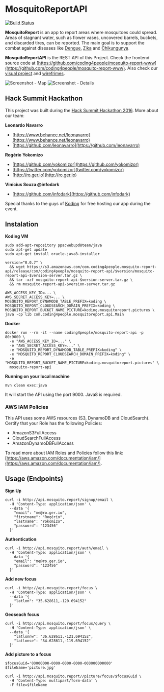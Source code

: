 # MosquitoReportAPI

[![Build Status](https://travis-ci.org/coding4people/mosquito-report-api.svg)](https://travis-ci.org/coding4people/mosquito-report-api)

**MosquitoReport** is an app to report areas where mosquitoes could spread. Areas of stagnant water, such as flower vases, uncovered barrels, buckets, and discarded tires, can be reported. The main goal is to support the combat against diseases like [Dengue](https://en.wikipedia.org/wiki/Dengue_fever), [Zika](https://en.wikipedia.org/wiki/Zika_fever) and [Chikungunya](https://en.wikipedia.org/wiki/Chikungunya).

**MosquitoReportAPI** is the REST API of this Project. Check the frontend source code at [https://github.com/coding4people/mosquito-report-www](https://github.com/coding4people/mosquito-report-www). Also check our [visual project](https://s3.amazonaws.com/coding4people.com/mosquito.report/mosquito.report.visual.png) and [wirefrimes](https://s3.amazonaws.com/coding4people.com/mosquito.report/mosquito.report.wireframe.png).

<div>
  <img alt="Screenshot - Map" src="https://s3.amazonaws.com/coding4people.com/mosquito.report/mosquito.report.screenshot.map.png">
  <img alt="Screenshot - Details" src="https://s3.amazonaws.com/coding4people.com/mosquito.report/mosquito.report.screenshot.details.png">
</div>

## Hack Summit Hackathon

This project was built during the [Hack Summit Hackathon 2016](https://www.koding.com/Hackathon). More about our team:

**Leonardo Navarro**

  * [https://www.behance.net/leonavarro](https://www.behance.net/leonavarro)
  * [https://github.com/leonavarro](https://github.com/leonavarro)
  
 
**Rogério Yokomizo**

  * [https://github.com/yokomizor](https://github.com/yokomizor)
  * [https://twitter.com/yokomizor](twitter.com/yokomizor)
  * [http://ro.ger.io](http://ro.ger.io)


**Vinícius Souza @infodark**
  
  * [https://github.com/infodark](https://github.com/infodark)
  
  
Special thanks to the guys of [Koding](https://www.koding.com/) for free hosting our app during the event.


## Instalation

**Koding VM**

```
sudo add-apt-repository ppa:webupd8team/java
sudo apt-get update
sudo apt-get install oracle-java8-installer

version="0.0.7" \
  && wget https://s3.amazonaws.com/com.coding4people.mosquito-report-api/release/com/coding4people/mosquito-report-api/$version/mosquito-report-api-$version-server.tar.gz \
  && tar -xzf mosquito-report-api-$version-server.tar.gz \
  && rm mosquito-report-api-$version-server.tar.gz
  
AWS_ACCESS_KEY_ID=... \
AWS_SECRET_ACCESS_KEY=... \
MOSQUITO_REPORT_DYNAMODB_TABLE_PREFIX=koding \
MOSQUITO_REPORT_CLOUDSEARCH_DOMAIN_PREFIX=koding \
MOSQUITO_REPORT_BUCKET_NAME_PICTURE=koding.mosquitoreport.pictures \
java -cp lib com.coding4people.mosquitoreport.api.Main
```


**Docker**

```
docker run --rm -it --name coding4people/mosquito-report-api -p 80:9000 \
  -e "AWS_ACCESS_KEY_ID=..." \
  -e "AWS_SECRET_ACCESS_KEY=..." \
  -e "MOSQUITO_REPORT_DYNAMODB_TABLE_PREFIX=koding" \
  -e "MOSQUITO_REPORT_CLOUDSEARCH_DOMAIN_PREFIX=koding" \
  -e "MOSQUITO_REPORT_BUCKET_NAME_PICTURE=koding.mosquitoreport.pictures" \
  mosquito-report-api
```


**Running on your local machine**

```
mvn clean exec:java
```

It will start the API using the port 9000. Java8 is required.


### AWS IAM Policies

This API uses some AWS resources (S3, DynamoDB and CloudSearch). Certify that your Role has the following Policies:

  * AmazonS3FullAccess
  * CloudSearchFullAccess
  * AmazonDynamoDBFullAccess
  
To read more about IAM Roles and Policies follow this link: [https://aws.amazon.com/documentation/iam/](https://aws.amazon.com/documentation/iam/).
  

## Usage (Endpoints)

**Sign Up**

```
curl -i http://api.mosquito.report/signup/email \
  -H 'Content-Type: application/json' \
  --data '{
    "email": "me@ro.ger.io",
    "firstname": "Rogério",
    "lastname": "Yokomizo",
    "password": "123456"
  }'
```


**Authentication**

```
curl -i http://api.mosquito.report/auth/email \
  -H 'Content-Type: application/json' \
  --data '{
    "email": "me@ro.ger.io",
    "password": "123456"
  }'
```


**Add new focus**

```
curl -i http://api.mosquito.report/focus \
  -H 'Content-Type: application/json' \
  --data '{
    "latlon": "35.628611,-120.694152"
  }'
```

**Geoseach focus**

```
curl -i http://api.mosquito.report/focus/query \
  -H 'Content-Type: application/json' \
  --data '{
    "latlonnw": "36.628611,-121.694152",
    "latlonse": "34.628611,-119.694152"
  }'
```


**Add picture to a focus**

```
$focusGuid='00000000-0000-0000-0000-000000000000'
$fileName='picture.jpg'

curl -i http://api.mosquito.report//picture/focus/$focusGuid \
  -H 'Content-Type: multipart/form-data' \
  -F file=$fileName
```


